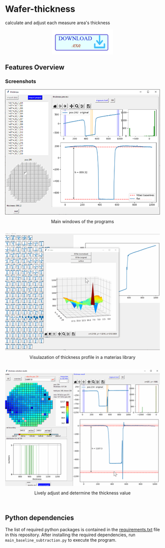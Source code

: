 # Wafer-thickness
calculate and adjust each measure area's thickness 

<p align="center">
    <a href="https://ruhr-uni-bochum.sciebo.de/s/X2QkYdlPqSIsgFH" target="_blank">
        <img align="center" width = "200" alt="download" src="/assets/download_logo1.png"/>
    </a>
</p>

## Features Overview


### Screenshots

<div align = "center">
  <img align = "center" width = "700" src = "/assets/image1.png"/>
    <p align = "center">Main windows of the programs</p><br>
  <img align = "center" width = "600" src = "/assets/image2.gif"/>
    <p align = "center">Visulazation of thickness profile in a materias library</p><br>
  <img align = "center" width = "600" src = "/assets/image3.gif"/>
    <p align = "center">Lively adjust and determine the thickness value</p><br>
</div>


## Python dependencies
The list of required python packages is contained in the [requirements.txt](requirements.txt) file in this repository. After installing the required dependencies, run `main_baseline_subtraction.py` to execute the program.

